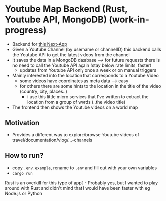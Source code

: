 # Youtube Map Backend (Rust, Youtube API, MongoDB) (work-in-progress)
- Backend for [this Next-App](https://github.com/adeveloper-wq/youtube-map-frontend)
- Given a Youtube Channel (by username or channelID) this backend calls the Youtube API to get the latest videos from the channel
- It saves the data in a MongoDB database --> for future requests there is no need to call the Youtube API again (stay below rate limits, faster)
    - updates from Youtube API only once a week or on manual triggers
- Mainly interested into the location that corresponds to a Youtube Video
    - some videos have coordinates as meta data --> easy
    - for others there are some hints to the location in the title of the video (country, city, places..)
        - i use this little micro services that I've written to extract the location from a group of words (..the video title)
- The frontend then shows the Youtube videos on a world map

## Motivation
- Provides a different way to explore/browse Youtube videos of travel/documentation/vlog/...-channels

## How to run?
- copy `.env.example`, rename to `.env` and fill out with your own variables
- `cargo run`

Rust is an overkill for this type of app? - Probably yes, but I wanted to play around with Rust and didn't mind that I would have been faster with eg Node.js or Python